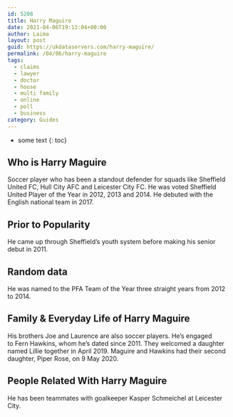 ```yaml
---
id: 5208
title: Harry Maguire
date: 2021-04-06T19:13:04+00:00
author: Laima
layout: post
guid: https://ukdataservers.com/harry-maguire/
permalink: /04/06/harry-maguire
tags:
  - claims
  - lawyer
  - doctor
  - house
  - multi family
  - online
  - poll
  - business
category: Guides
---
```


* some text
{: toc}


## Who is Harry Maguire
                  
                  
                  
Soccer player who has been a standout defender for squads like Sheffield United FC, Hull City AFC and Leicester City FC. He was voted Sheffield United Player of the Year in 2012, 2013 and 2014. He debuted with the English national team in 2017. 
                  
              
            
              
            
                
                
                
## Prior to Popularity
                  
                  
                  
He came up through Sheffield&#8217;s youth system before making his senior debut in 2011. 
                  
              
            
              
            
                
                
                
## Random data
                  
                  
                  
He was named to the PFA Team of the Year three straight years from 2012 to 2014. 
                  
              
            
              
            
                
                
                
## Family & Everyday Life of Harry Maguire
                  
                  
                  
His brothers Joe and Laurence are also soccer players. He&#8217;s engaged to Fern Hawkins, whom he&#8217;s dated since 2011. They welcomed a daughter named Lillie together in April 2019. Maguire and Hawkins had their second daughter, Piper Rose, on 9 May 2020.
                  
              
            
              
            
                
                
                
## People Related With Harry Maguire
                  
                  
                  
He has been teammates with goalkeeper Kasper Schmeichel at Leicester City. 
                  
              
            
              
            
                
              
            
              
              
            
            
              
            
          
          
          